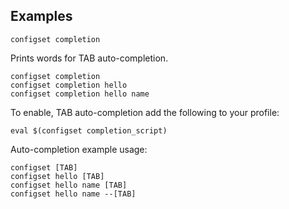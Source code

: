## Examples

    configset completion

Prints words for TAB auto-completion.

    configset completion
    configset completion hello
    configset completion hello name

To enable, TAB auto-completion add the following to your profile:

    eval $(configset completion_script)

Auto-completion example usage:

    configset [TAB]
    configset hello [TAB]
    configset hello name [TAB]
    configset hello name --[TAB]
